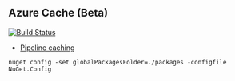 ## Azure Cache (Beta)

[![Build Status](https://dev.azure.com/wk-j/azure-cache/_apis/build/status/wk-j.azure-cache?branchName=master)](https://dev.azure.com/wk-j/azure-cache/_build/latest?definitionId=49&branchName=master)


- [Pipeline caching](https://docs.microsoft.com/en-us/azure/devops/pipelines/caching/?view=azure-devops)


```
nuget config -set globalPackagesFolder=./packages -configfile NuGet.Config
```
